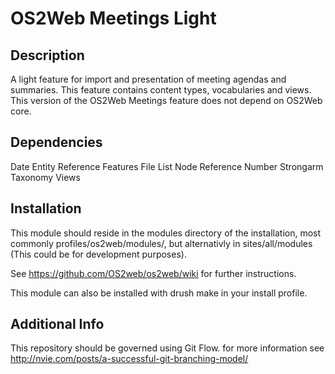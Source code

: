 OS2Web Meetings Light
==============================

Description
-----------
A light feature for import and presentation of meeting agendas and summaries. 
This feature contains content types, vocabularies and views. This version of 
the OS2Web Meetings feature does not depend on OS2Web core.

Dependencies
-----------
Date
Entity Reference
Features
File
List
Node Reference
Number
Strongarm
Taxonomy
Views

Installation
-----------
This module should reside in the modules directory of the installation,
most commonly profiles/os2web/modules/, but alternativly in sites/all/modules
(This could be for development purposes).

See https://github.com/OS2web/os2web/wiki for further instructions.

This module can also be installed with drush make in your install profile.

Additional Info
---------------
This repository should be governed using Git Flow. for more information see
http://nvie.com/posts/a-successful-git-branching-model/
